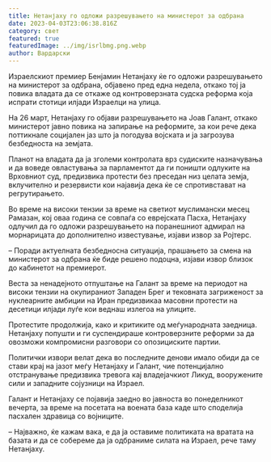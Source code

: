```yaml
---
title: Нетанјаху го одложи разрешувањето на министерот за одбрана
date: 2023-04-03T23:06:38.816Z
category: свет
featured: true
featuredImage: ../img/isrlbmg.png.webp
author: Вардарски
---
```


Израелскиот премиер Бенјамин Нетанјаху ќе го одложи разрешувањето на министерот за одбрана, објавено пред една недела, откако тој ја повика владата да се откаже од контроверзната судска реформа која испрати стотици илјади Израелци на улица.

На 26 март, Нетанјаху го објави разрешувањето на Јоав Галант, откако министерот јавно повика на запирање на реформите, за кои рече дека поттикнале социјален јаз што ја погодува војската и ја загрозува безбедноста на земјата.

Планот на владата да ја зголеми контролата врз судиските назначувања и да воведе овластувања за парламентот да ги поништи одлуките на Врховниот суд, предизвика протести без преседан низ целата земја, вклучително и резервисти кои најавија дека ќе се спротивстават на регрутирањето.

Во време на високи тензии за време на светиот муслимански месец Рамазан, кој оваа година се совпаѓа со еврејската Пасха, Нетанјаху одлучил да го одложи разрешувањето на поранешниот адмирал на морнарицата до дополнително известување, изјави извор за Ројтерс.

– Поради актуелната безбедносна ситуација, прашањето за смена на министерот за одбрана ќе биде решено подоцна, изјави извор близок до кабинетот на премиерот.

Веста за ненадејното отпуштање на Галант за време на периодот на високи тензии на окупираниот Западен Брег и тековната загриженост за нуклеарните амбиции на Иран предизвикаа масовни протести на десетици илјади луѓе кои веднаш излегоа на улиците.

Протестите продолжија, како и критиките од меѓународната заедница. Нетанјаху попушти и ги суспендираше контроверзните реформи за да овозможи компромисни разговори со опозициските партии.

Политички извори велат дека во последните денови имало обиди да се стави крај на јазот меѓу Нетанјаху и Галант, чие потенцијално отстранување предизвика тревога кај владејачкиот Ликуд, вооружените сили и западните сојузници на Израел.

Галант и Нетанјаху се појавија заедно во јавноста во понеделникот вечерта, за време на посетата на воената база каде што споделија пасхален здравица со војниците.

– Најважно, ќе кажам вака, е да ја оставиме политиката на вратата на базата и да се собереме да ја одбраниме силата на Израел, рече таму Нетанјаху.
